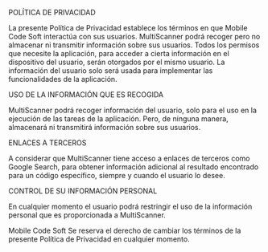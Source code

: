 POLÍTICA DE PRIVACIDAD

La presente Política de Privacidad establece los términos en que Mobile Code Soft interactúa con sus usuarios. MultiScanner podrá recoger pero no almacenar ni transmitir información sobre sus usuarios. Todos los permisos que necesite la aplicación, para acceder a cierta información en el dispositivo del usuario, serán otorgados por el mismo usuario. La información del usuario solo será usada para implementar las funcionalidades de la aplicación.

USO DE LA INFORMACIÓN QUE ES RECOGIDA

MultiScanner podrá recoger información del usuario, solo para el uso en la ejecución de las tareas de la aplicación. Pero, de ninguna manera, almacenará ni transmitirá información sobre sus usuarios. 

ENLACES A TERCEROS

A considerar que MultiScanner tiene acceso a enlaces de terceros como Google Search, para obtener información adicional al resultado encontrado para un código específico, siempre y cuando el usuario lo desee.

CONTROL DE SU INFORMACIÓN PERSONAL

En cualquier momento el usuario podrá restringir el uso de la información personal que es proporcionada a MultiScanner. 

Mobile Code Soft Se reserva el derecho de cambiar los términos de la presente Política de Privacidad en cualquier momento.